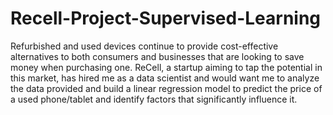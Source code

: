 # Recell-Project-Supervised-Learning
Refurbished and used devices continue to provide cost-effective alternatives to both consumers and businesses that are looking to save money when purchasing one.  ReCell, a startup aiming to tap the potential in this market, has hired me as a data scientist and would want me to analyze the data provided and build a linear regression model to predict the price of a used phone/tablet and identify factors that significantly influence it.
